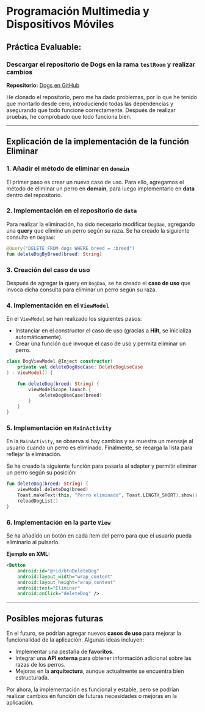 # Programación Multimedia y Dispositivos Móviles

## Práctica Evaluable:

### Descargar el repositorio de Dogs en la rama `testRoom` y realizar cambios

**Repositorio:** [Dogs en GitHub](https://github.com/alexcl885/dogs-androidStudio/tree/testRoom)

He clonado el repositorio, pero me ha dado problemas, por lo que he tenido que montarlo desde cero, introduciendo todas las dependencias y asegurando que todo funcione correctamente. Después de realizar pruebas, he comprobado que todo funciona bien.

---

## Explicación de la implementación de la función Eliminar

### 1. Añadir el método de eliminar en `domain`

El primer paso es crear un nuevo caso de uso. Para ello, agregamos el método de eliminar un perro en **domain**, para luego implementarlo en **data** dentro del repositorio.

### 2. Implementación en el repositorio de `data`

Para realizar la eliminación, ha sido necesario modificar `DogDao`, agregando una **query** que elimine un perro según su raza. Se ha creado la siguiente consulta en `DogDao`:

```kotlin
@Query("DELETE FROM dogs WHERE breed = :breed")
fun deleteDogByBreed(breed: String)
```

### 3. Creación del caso de uso

Después de agregar la query en `DogDao`, se ha creado el **caso de uso** que invoca dicha consulta para eliminar un perro según su raza.

### 4. Implementación en el `ViewModel`

En el `ViewModel` se han realizado los siguientes pasos:

- Instanciar en el constructor el caso de uso (gracias a **Hilt**, se inicializa automáticamente).
- Crear una función que invoque el caso de uso y permita eliminar un perro.

```kotlin
class DogViewModel @Inject constructor(
    private val deleteDogUseCase: DeleteDogUseCase
) : ViewModel() {

    fun deleteDog(breed: String) {
        viewModelScope.launch {
            deleteDogUseCase(breed)
        }
    }
}
```

### 5. Implementación en `MainActivity`

En la `MainActivity`, se observa si hay cambios y se muestra un mensaje al usuario cuando un perro es eliminado. Finalmente, se recarga la lista para reflejar la eliminación.

Se ha creado la siguiente función para pasarla al adapter y permitir eliminar un perro según su posición:

```kotlin
fun deleteDog(breed: String) {
    viewModel.deleteDog(breed)
    Toast.makeText(this, "Perro eliminado", Toast.LENGTH_SHORT).show()
    reloadDogList()
}
```

### 6. Implementación en la parte `View`

Se ha añadido un botón en cada ítem del perro para que el usuario pueda eliminarlo al pulsarlo.

**Ejemplo en XML:**

```xml
<Button
    android:id="@+id/btnDeleteDog"
    android:layout_width="wrap_content"
    android:layout_height="wrap_content"
    android:text="Eliminar"
    android:onClick="deleteDog" />
```

---

## Posibles mejoras futuras

En el futuro, se podrían agregar nuevos **casos de uso** para mejorar la funcionalidad de la aplicación. Algunas ideas incluyen:

- Implementar una pestaña de **favoritos**.
- Integrar una **API externa** para obtener información adicional sobre las razas de los perros.
- Mejoras en la **arquitectura**, aunque actualmente se encuentra bien estructurada.

Por ahora, la implementación es funcional y estable, pero se podrían realizar cambios en función de futuras necesidades o mejoras en la aplicación.
